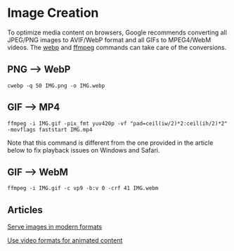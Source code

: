 # Image Creation

To optimize media content on browsers, Google recommends converting all JPEG/PNG images to AVIF/WebP format and all GIFs to MPEG4/WebM videos. The [webp](https://developers.google.com/speed/webp) and [ffmpeg](https://ffmpeg.org/) commands can take care of the conversions.

## PNG --> WebP

`cwebp -q 50 IMG.png -o IMG.webp`

## GIF --> MP4

`ffmpeg -i IMG.gif -pix_fmt yuv420p -vf "pad=ceil(iw/2)*2:ceil(ih/2)*2" -movflags faststart IMG.mp4`

Note that this command is different from the one provided in the article below to fix playback issues on Windows and Safari.

## GIF --> WebM

`ffmpeg -i IMG.gif -c vp9 -b:v 0 -crf 41 IMG.webm`

## Articles

[Serve images in modern formats](https://web.dev/uses-webp-images/?utm_source=lighthouse&utm_medium=devtools)

[Use video formats for animated content](https://web.dev/efficient-animated-content/?utm_source=lighthouse&utm_medium=devtools)
